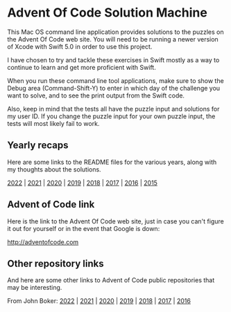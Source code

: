 # Advent Of Code Solution Machine

This Mac OS command line application provides solutions to the puzzles on the Advent Of Code web site. 
You will need to be running a newer version of Xcode with Swift 5.0 in order to use this project.

I have chosen to try and tackle these exercises in Swift mostly as a way to continue to learn and get more proficient with Swift.

When you run these command line tool applications, make sure to show the Debug area (Command-Shift-Y) 
to enter in which day of the challenge you want to solve, and to see the print output from the Swift code.

Also, keep in mind that the tests all have the puzzle input and solutions for my user ID.
If you change the puzzle input for your own puzzle input, the tests will most likely fail to work.

## Yearly recaps

Here are some links to the README files for the various years, along with my thoughts about the solutions.

[2022](https://github.com/Wave39/AdventOfCode/blob/master/AdventOfCode/Puzzles/2022/README.md) |
[2021](https://github.com/Wave39/AdventOfCode/blob/master/AdventOfCode/Puzzles/2021/README.md) |
[2020](https://github.com/Wave39/AdventOfCode/blob/master/AdventOfCode/Puzzles/2020/README.md) |
[2019](https://github.com/Wave39/AdventOfCode/blob/master/AdventOfCode/Puzzles/2019/README.md) |
[2018](https://github.com/Wave39/AdventOfCode/blob/master/AdventOfCode/Puzzles/2018/README.md) |
[2017](https://github.com/Wave39/AdventOfCode/blob/master/AdventOfCode/Puzzles/2017/README.md) |
[2016](https://github.com/Wave39/AdventOfCode/blob/master/AdventOfCode/Puzzles/2016/README.md) |
[2015](https://github.com/Wave39/AdventOfCode/blob/master/AdventOfCode/Puzzles/2015/README.md)

## Advent of Code link
Here is the link to the Advent Of Code web site, just in case you can't figure it out for yourself or in the 
event that Google is down:

http://adventofcode.com

## Other repository links
And here are some other links to Advent of Code public repositories that may be interesting.

From John Boker: [2022](https://github.com/johnboker/AoC2022) | [2021](https://github.com/johnboker/AoC2021) | [2020](https://github.com/johnboker/AoC2020) | [2019](https://github.com/johnboker/AoC2019) | [2018](https://github.com/johnboker/AoC2018) | [2017](https://github.com/johnboker/AoC2017) | [2016](https://github.com/johnboker/AoC2016)
